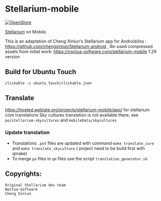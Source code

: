 # Stellarium-mobile

[![OpenStore](https://open-store.io/badges/en_US.png)](https://open-store.io/app/me.lduboeuf.stellarium)

[Stellarium](https://stellarium.org) on Mobile.

This is an adaptation of Cheng Xinlun's Stellarium app for Android/Ios : https://github.com/chengxinlun/Stellarium-android ,
Re-used compressed assets from initial work: https://noctua-software.com/stellarium-mobile 1.29 version

## Build for Ubuntu Touch

`clickable -c ubuntu_touch/clickable.json`


## Translate
https://hosted.weblate.org/projects/stellarium-mobile/app/ for stellarium core translations
Sky cultures translation is not available there, see `po/stellarium-skycultures` and `mobileData/skycultures`


### Update translation

- Translations `.pot` files are updated with command `make translate_core` and `make translate_skyculture` ( project need to be build first with qmake)
- To merge `po` files in `qm` files use the script `translation_generator.sh`




## Copyrights:
    Original Stellarium dev team
    Noctua-Software
    Cheng Xinlun


